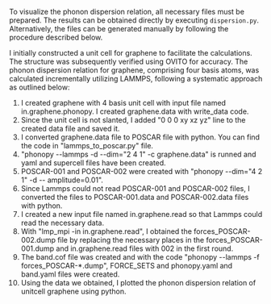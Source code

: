 To visualize the phonon dispersion relation, all necessary files must be prepared. The results can be obtained directly by executing `dispersion.py`. Alternatively, the files can be generated manually by following the procedure described below.

I initially constructed a unit cell for graphene to facilitate the calculations.
The structure was subsequently verified using OVITO for accuracy. The phonon dispersion
relation for graphene, comprising four basis atoms, was calculated incrementally utilizing
LAMMPS, following a systematic approach as outlined below:
1) I created graphene with 4 basis unit cell with input file named in.graphene.phonopy. I
created graphene.data with write_data code.
2) Since the unit cell is not slanted, I added "0 0 0 xy xz yz" line to the created data file and
saved it.
3) I converted graphene.data file to POSCAR file with python. You can find the code in "lammps_to_poscar.py" file.
4) "phonopy --lammps -d --dim="2 4 1" -c graphene.data" is runned and yaml and supercell files have been created.
5) POSCAR-001 and POSCAR-002 were created with "phonopy --dim="4 2 1" -d --
amplitude=0.01".
6) Since Lammps could not read POSCAR-001 and POSCAR-002 files, I converted the files
to POSCAR-001.data and POSCAR-002.data files with python.
7) I created a new input file named in.graphene.read so that Lammps could read the
necessary data.
8) With "lmp_mpi -in in.graphene.read", I obtained the forces_POSCAR-002.dump file by
replacing the necessary places in the forces_POSCAR-001.dump and in.graphene.read files
with 002 in the first round.
9) The band.cof file was created and with the code "phonopy --lammps -f forces_POSCAR-*.dump", FORCE_SETS and phonopy.yaml and band.yaml files were created.
10) Using the data we obtained, I plotted the phonon dispersion relation of unitcell graphene
using python.